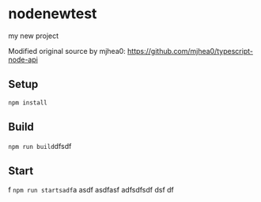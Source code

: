 # nodenewtest

my new project

Modified original source by mjhea0: https://github.com/mjhea0/typescript-node-api

## Setup

`npm install`

## Build

`npm run build`dfsdf

## Start
f
`npm run startsadf`a
asdf
asdfasf
adfsdfsdf
dsf
df
